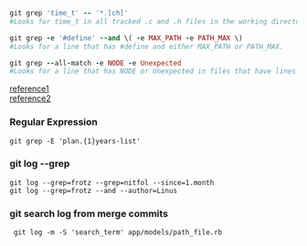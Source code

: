 ```ruby
git grep 'time_t' -- '*.[ch]'
#Looks for time_t in all tracked .c and .h files in the working directory and its subdirectories.

git grep -e '#define' --and \( -e MAX_PATH -e PATH_MAX \)
#Looks for a line that has #define and either MAX_PATH or PATH_MAX.

git grep --all-match -e NODE -e Unexpected
#Looks for a line that has NODE or Unexpected in files that have lines that match both.
```

[reference1](http://travisjeffery.com/b/2012/02/search-a-git-repo-like-a-ninja/)<br/>
[reference2](https://www.kernel.org/pub/software/scm/git/docs/git-grep.html)


### Regular Expression


```
git grep -E 'plan.{1}years-list' 
```

### git log --grep 

```
git log --grep=frotz --grep=nitfol --since=1.month
git log --grep=frotz --and --author=Linus
```

### git search log from merge commits

```
 git log -m -S 'search_term' app/models/path_file.rb
```
